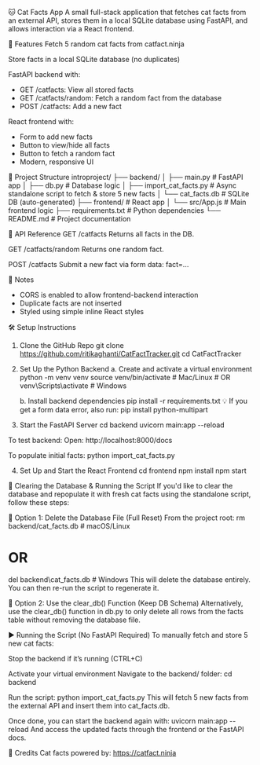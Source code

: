 🐱 Cat Facts App
A small full-stack application that fetches cat facts from an external API, stores them in a local SQLite database using FastAPI, and allows interaction via a React frontend.

🚀 Features
Fetch 5 random cat facts from catfact.ninja

Store facts in a local SQLite database (no duplicates)

FastAPI backend with:
 - GET /catfacts: View all stored facts
 - GET /catfacts/random: Fetch a random fact from the database
 - POST /catfacts: Add a new fact

React frontend with:
 - Form to add new facts
 - Button to view/hide all facts
 - Button to fetch a random fact
 - Modern, responsive UI

📁 Project Structure
introproject/
├── backend/
│   ├── main.py                # FastAPI app
│   ├── db.py                  # Database logic
│   ├── import_cat_facts.py    # Async standalone script to fetch & store 5 new facts
│   └── cat_facts.db           # SQLite DB (auto-generated)
├── frontend/                  # React app
│   └── src/App.js             # Main frontend logic
├── requirements.txt           # Python dependencies
└── README.md                  # Project documentation

🧪 API Reference
GET /catfacts
Returns all facts in the DB.

GET /catfacts/random
Returns one random fact.

POST /catfacts
Submit a new fact via form data: fact=...

📌 Notes
 - CORS is enabled to allow frontend-backend interaction
 - Duplicate facts are not inserted
 - Styled using simple inline React styles

🛠 Setup Instructions

1. Clone the GitHub Repo
git clone https://github.com/ritikaghanti/CatFactTracker.git
cd CatFactTracker

2. Set Up the Python Backend
    a. Create and activate a virtual environment
        python -m venv venv
        source venv/bin/activate       # Mac/Linux
        # OR
        venv\Scripts\activate          # Windows

    b. Install backend dependencies
        pip install -r requirements.txt
        💡 If you get a form data error, also run:
        pip install python-multipart

3. Start the FastAPI Server
cd backend
uvicorn main:app --reload

To test backend:
Open: http://localhost:8000/docs

To populate initial facts:
python import_cat_facts.py

4. Set Up and Start the React Frontend
cd frontend
npm install
npm start

🧹 Clearing the Database & Running the Script
If you'd like to clear the database and repopulate it with fresh cat facts using the standalone script, follow these steps:

🔸 Option 1: Delete the Database File (Full Reset)
From the project root:
rm backend/cat_facts.db       # macOS/Linux
# OR
del backend\cat_facts.db      # Windows
This will delete the database entirely. You can then re-run the script to regenerate it.

🔸 Option 2: Use the clear_db() Function (Keep DB Schema)
Alternatively, use the clear_db() function in db.py to only delete all rows from the facts table without removing the database file.

▶️ Running the Script (No FastAPI Required)
To manually fetch and store 5 new cat facts:

Stop the backend if it’s running (CTRL+C)

Activate your virtual environment
Navigate to the backend/ folder: cd backend

Run the script: python import_cat_facts.py
This will fetch 5 new facts from the external API and insert them into cat_facts.db.

Once done, you can start the backend again with: uvicorn main:app --reload
And access the updated facts through the frontend or the FastAPI docs.

🐾 Credits
Cat facts powered by: https://catfact.ninja